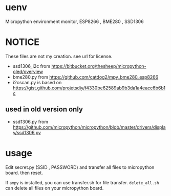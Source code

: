 # uenv
Micropython environment monitor, ESP8266 , BME280 , SSD1306

# NOTICE

These files are not my creation. see url for license.

* ssd1306_i2c from https://bitbucket.org/thesheep/micropython-oled/overview
* bme280.py from https://github.com/catdog2/mpy_bme280_esp8266
* i2cscan.py is based on https://gist.github.com/projetsdiy/f4330be62589ab9b3da1a4eacc6b6b1c

## used in old version only
* ssd1306.py from https://github.com/micropython/micropython/blob/master/drivers/display/ssd1306.py

# usage

Edit secret.py (SSID , PASSWORD) and transfer all files to micropython board. then reset.

If `ampy` is installed, you can use transfer.sh for file transfer.
`delete_all.sh` can delete all files on your micropython board.
